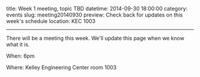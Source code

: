 title: Week 1 meeting, topic TBD
datetime: 2014-09-30 18:00:00
category: events
slug: meeting20140930
preview: Check back for updates on this week's schedule
location: KEC 1003

---

There will be a meeting this week. We'll update this page when we know what it is.

When: 6pm

Where: Kelley Engineering Center room 1003
